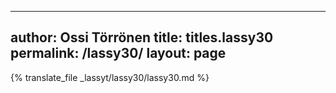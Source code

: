 
---
author: Ossi Törrönen
title: titles.lassy30
permalink: /lassy30/
layout: page
---
{% translate_file _lassyt/lassy30/lassy30.md %}